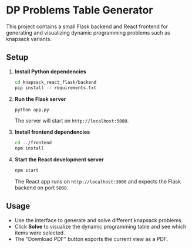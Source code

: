 # DP Problems Table Generator

This project contains a small Flask backend and React frontend for generating and visualizing dynamic programming problems such as knapsack variants.

## Setup

1. **Install Python dependencies**
   ```bash
   cd knapsack_react_flask/backend
   pip install -r requirements.txt
   ```

2. **Run the Flask server**
   ```bash
   python app.py
   ```
   The server will start on `http://localhost:5000`.

3. **Install frontend dependencies**
   ```bash
   cd ../frontend
   npm install
   ```

4. **Start the React development server**
   ```bash
   npm start
   ```
   The React app runs on `http://localhost:3000` and expects the Flask backend on port `5000`.

## Usage

- Use the interface to generate and solve different knapsack problems.
- Click **Solve** to visualize the dynamic programming table and see which items were selected.
- The "Download PDF" button exports the current view as a PDF.

